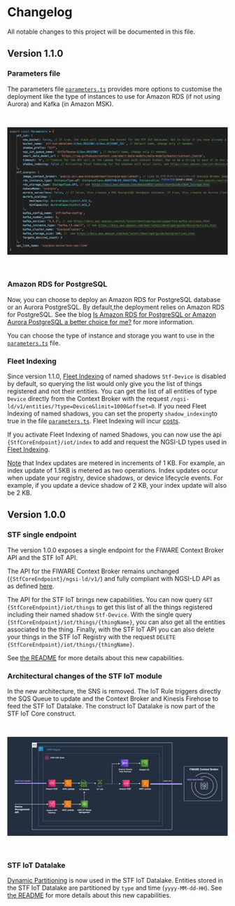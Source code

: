 # Changelog

All notable changes to this project will be documented in this file.

## Version 1.1.0 

### Parameters file

The parameters file [```parameters.ts```](./parameters.ts) provides more options to customise the deployment like the type of instances to use for Amazon RDS (if not using Aurora) and Kafka (in Amazon MSK). 

<br>

![Parameters File](./docs/images/parameters.png)

<br> 

### Amazon RDS for PostgreSQL

Now, you can choose to deploy an Amazon RDS for PostgreSQL database or an Aurora PostgreSQL. By default,the deployment relies on Amazon RDS for PostgreSQL. See the blog [Is Amazon RDS for PostgreSQL or Amazon Aurora PostgreSQL a better choice for me?](https://aws.amazon.com/blogs/database/is-amazon-rds-for-postgresql-or-amazon-aurora-postgresql-a-better-choice-for-me/) for more information. 

You can choose the type of instance and storage you want to use in the [```parameters.ts```](./parameters.ts) file. 


### Fleet Indexing

Since version 1.1.0, [Fleet Indexing](https://docs.aws.amazon.com/iot/latest/developerguide/iot-indexing.html) of named shadows `Stf-Device` is disabled by default, so querying the list would only give you the list of things registered and not their entities. You can get the list of all entities of type `Device` directly from the Context Broker with the request `/ngsi-ld/v1/entities/?type=Device&limit=1000&offset=0`. If you need Fleet Indexing of named shadows, you can set the property `shadow_indexing`to true in the file [```parameters.ts```](./parameters.ts). Fleet Indexing will incur [costs](https://aws.amazon.com/iot-device-management/pricing/).

If you activate Fleet Indexing of named Shadows, you can now use the api `{StfCoreEndpoint}/iot/index` to add and request the NGSI-LD types used in [Fleet Indexing](https://docs.aws.amazon.com/iot/latest/developerguide/iot-indexing.html). 

[Note](https://aws.amazon.com/iot-device-management/pricing/) that Index updates are metered in increments of 1 KB. For example, an index update of 1.5KB is metered as two operations. Index updates occur when update your registry, device shadows, or device lifecycle events. For example, if you update a device shadow of 2 KB, your index update will also be 2 KB.

## Version 1.0.0 

### STF single endpoint

The version 1.0.0 exposes a single endpoint for the FIWARE Context Broker API and the STF IoT API.

The API for the FIWARE Context Broker remains unchanged (`{StfCoreEndpoint}/ngsi-ld/v1/`) and fully compliant with NGSI-LD API as as defined [here](https://forge.etsi.org/swagger/ui/?url=https://forge.etsi.org/rep/NGSI-LD/NGSI-LD/raw/master/spec/updated/generated/full_api.json). 

The API for the STF IoT brings new capabilities. You can now query `GET {StfCoreEndpoint}/iot/things` to get this list of all the things registered including their named shadow `Stf-Device`.
With the single query `{StfCoreEndpoint}/iot/things/{thingName}`, you can also get all the entities associated to the thing.
Finally, with the STF IoT API you can also delete your things in the STF IoT Registry with the request `DELETE` `{StfCoreEndpoint}/iot/things/{thingName}`.

See [the README](./README.md#register-and-manage-your-things-using-the-stf-iot-api) for more details about this new capabilities. 

### Architectural changes of the STF IoT module 

In the new architecture, the SNS is removed. The IoT Rule triggers directly the SQS Queue to update and the Context Broker and Kinesis Firehose to feed the STF IoT Datalake. The construct IoT Datalake is now part of the STF IoT Core construct. 

<br>

![STF IoT Architecture](./docs/images/stfiot_arch.png)

<br>

### STF IoT Datalake

[Dynamic Partitioning](https://docs.aws.amazon.com/firehose/latest/dev/dynamic-partitioning.html) is now used in the STF IoT Datalake. Entities stored in the STF IoT Datalake are partitioned by `type` and time (`yyyy-MM-dd-HH`). See [the README](./README.md#register-and-manage-your-things-using-the-stf-iot-api) for more details about this new capabilities. 


